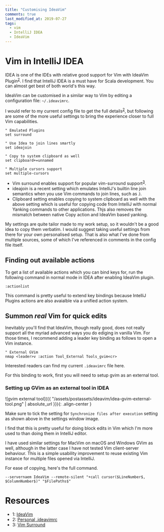 ```yaml
---
title: "Customising IdeaVim"
comments: true
last_modified_at: 2019-07-27
tags:
  - vim
  - IntelliJ IDEA
  - IdeaVim
---
```


# Vim in IntelliJ IDEA

IDEA is one of the IDEs with relative good support for Vim with IdeaVim
Plugin<sup>[2](#ideavimrc-gist)</sup>. I find that IntelliJ IDEA is a must have
for Scala development. You can almost get best of both world's this way.

IdeaVim can be customised in a similar way to Vim by editing a configuration
file: `~/.ideavimrc`.

I would refer to my current config file to get the full
details<sup>[2](#ideavimrc-gist)</sup>, but following are some of the more
useful settings to bring the experience closer to full Vim capabilities.

    " Emulated Plugins
    set surround

    " Use Idea to join lines smartly
    set ideajoin

    " Copy to system clipboard as well
    set clipboard+=unnamed

    " Multiple cursors support
    set multiple-cursors
    
- Vim surround enables support for popular vim-surround
  support<sup>[3](#vim-surround)</sup>.
- ideajoin is a recent setting which emulates IntelliJ's builtin line join
  semantics when you use Vim commands to join lines, such as `J`.
- Clipboard setting enables copying to system clipboard as well with the above
  setting which is useful for copying code from IntelliJ with normal Yanking
  commands to other applications. Thjs also removes the mismatch between native
  Copy action and IdeaVim based yanking.

My settings are quite tailor made to my work setup, so it wouldn't be a good
idea to copy them verbatim. I would suggest taking useful settings from there
for your own personalised setup. That is also what I've done from multiple
sources, some of which I've referenced in comments in the config file itself.

## Finding out available actions

To get a list of available actions which you can bind keys for, run the
following command in normal mode in IDEA after enabling IdeaVim plugin.

    :actionlist

This command is pretty useful to extend key bindings because IntelliJ Plugins
actions are also avaialble via a unified action system.

## Summon _real_ Vim for quick edits

Inevitably you'll find that IdeaVim, though really good, does not really
support all the myriad advanced ways you do ediging in vanilla Vim. For those
times, I recommend adding a leader key binding as follows to open a Vim
instance.

    " External GVim
    nmap <leader>v :action Tool_External Tools_gvim<cr>

Interested readers can find my current `.ideavimrc` file here.

For this binding to work, first you will need to setup gvim as an external
tool.

### Setting up GVim as an external tool in IDEA

![gvim external tool]({{ "/assets/postassets/ideavim/idea-gvim-external-tool.png" | absolute_url }}){: .align-center }

Make sure to tick the setting for `Synchronize files after execution` setting
as shown above in the settings window image.

I find that this is pretty useful for doing block edits in Vim which I'm more
used to than doing them in IntelliJ editor.

I have used similar settings for MacVim on macOS and Windows GVim as well,
although in the latter case I have not tested Vim client-server behaviour. This
is a simple usability improvement to reuse existing Vim instance for multiple
files opened via IntelliJ.

For ease of copying, here's the full command.

    --servernaem IdeaVim --remote-silent "+call cursor($LineNumber$, $ColumnNumber$)" "$FilePaths$"

# Resources

- <a name="jetbrains-ideavim">1</a>: [IdeaVim](https://plugins.jetbrains.com/plugin/164-ideavim)
- <a name="ideavimrc-gist">2</a>: [Personal .ideavimrc](https://gist.github.com/dewaka/ef947e52767bf453eaf77c852051eb7e)
- <a name="vim-surround">3</a>: [Vim Surround](https://github.com/tpope/vim-surround)
